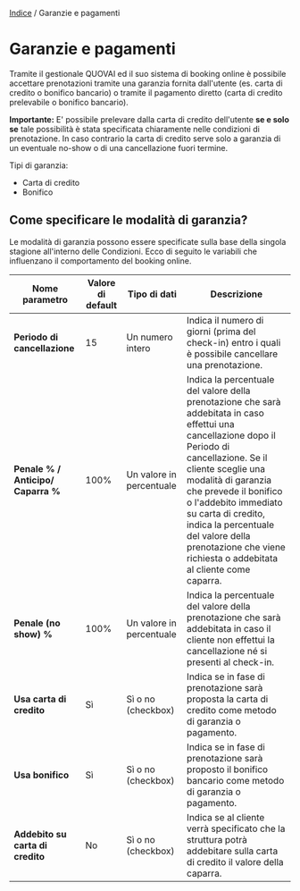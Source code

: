 [Indice](index.html) / Garanzie e pagamenti

# Garanzie e pagamenti

Tramite il gestionale QUOVAI ed il suo sistema di booking online è possibile accettare prenotazioni tramite una garanzia fornita dall'utente (es. carta di credito o bonifico bancario) o tramite il pagamento diretto (carta di credito prelevabile o bonifico bancario).

**Importante:** E' possibile prelevare dalla carta di credito dell'utente **se e solo se** tale possibilità è stata specificata chiaramente nelle condizioni di prenotazione. In caso contrario la carta di credito serve solo a garanzia di un eventuale no-show o di una cancellazione fuori termine.

Tipi di garanzia:
-   Carta di credito
-   Bonifico

## Come specificare le modalità di garanzia?

Le modalità di garanzia possono essere specificate sulla base della singola stagione all'interno delle Condizioni. Ecco di seguito le variabili che influenzano il comportamento del booking online.

| Nome parametro | Valore di default  | Tipo di dati | Descrizione |
|--|--|--|--|
|**Periodo di cancellazione** |15 |Un numero intero | Indica il numero di giorni (prima del check-in) entro i quali è possibile cancellare una prenotazione. |
|**Penale % / Anticipo/ Caparra %** |100%  |Un valore in percentuale|Indica la percentuale del valore della prenotazione che sarà addebitata in caso effettui una cancellazione dopo il Periodo di cancellazione. Se il cliente sceglie una modalità di garanzia che prevede il bonifico o l'addebito immediato su carta di credito, indica la percentuale del valore della prenotazione che viene richiesta o addebitata al cliente come caparra.  |
|**Penale (no show) %** |100%  |Un valore in percentuale|Indica la percentuale del valore della prenotazione che sarà addebitata in caso il cliente non effettui la cancellazione né si presenti al check-in.  |
|**Usa carta di credito**  |Sì  |Sì o no (checkbox)  |Indica se in fase di prenotazione sarà proposta la carta di credito come metodo di garanzia o pagamento.  |
|**Usa bonifico**  |Sì |Sì o no (checkbox)  |Indica se in fase di prenotazione sarà proposto il bonifico bancario come metodo di garanzia o pagamento.  |
|**Addebito su carta di credito**|No |Sì o no (checkbox)  |Indica se al cliente verrà specificato che la struttura potrà addebitare sulla carta di credito il valore della caparra. |
 
 